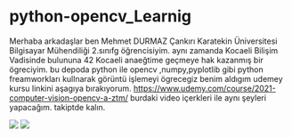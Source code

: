 # python-opencv_Learnig

Merhaba arkadaşlar ben Mehmet DURMAZ  Çankırı Karatekin Üniversitesi Bilgisayar Mühendiliği 2.sınıfg öğrencisiyim. 
aynı zamanda Kocaeli Bilişim Vadisinde bulununa 42 Kocaeli anaeğtime geçmeye hak kazanmış bir ögreciyim.
bu depoda python ile opencv ,numpy,pyplotlib gibi python freamworkları kullnarak görüntü işlemeyi ögrecegiz 
benim aldıgım udemey kursu linkini aşagıya bırakıyorum.
https://www.udemy.com/course/2021-computer-vision-opencv-a-ztm/
burdaki video içerkleri ile aynı şeyleri  yapacağım.
takiptde kalın.

<!DOCTYPE html>
<html>
<head>
</head>
<body>
<img src="https://img.shields.io/badge/OpenCV-27338e?style=for-the-badge&logo=OpenCV&logoColor=white "/>
  
<img src="https://img.shields.io/badge/Python-FFD43B?style=for-the-badge&logo=python&logoColor=blue" />
</body>
</html>
